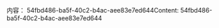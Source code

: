 <span data-ttu-id="e1e33-101">内容： 54fbd486-ba5f-40c2-b4ac-aee83e7ed644</span><span class="sxs-lookup"><span data-stu-id="e1e33-101">Content: 54fbd486-ba5f-40c2-b4ac-aee83e7ed644</span></span>